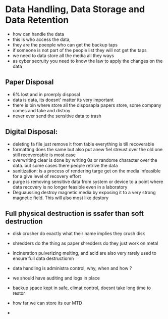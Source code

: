 

# Data Handling, Data Storage and Data Retention

- how can handle the data
- this is who access the data,
- they are the poeople who can get the backup taps
- if someone is not part of the people list they will not get the taps
- we need to data store all the media all they ways
- as cyber secruity you need to know the law to apply the changes on the data


## Paper Disposal
- 6% lost and in proerply disposal
- data is data, its doesnt' matter its very important
- there is bin where store all the disposapla papers store, some company comes and take and distroy
- never ever send the sensitive data to trash

## Digital Disposal:
- deleting fa file just remove it from table everything is till recoverable
- formatting does the same but also put anew fiel streust over the old one still recovercable is most case
- overwriting clear is done by writing 0s or randome character over the data. but some cases there people retrive the data
- sanitization: is a process of rendering targe get on the media infeasible for a give level of recovery effort
- purge is removing sensitive data from system or device to a point where data recovery is no longer feasible even in a laboratory
- Deguaussing destroy magnetic media by exposing it to a very strong magnetic field. This will also most like destory

## Full physical destruction is ssafer than soft destruction
- disk crusher do exactly what their name implies they crush disk
- shredders do the thing as paper shredders do they just work on metal
- incineration pulverizing melting, and acid are also very rarely used to ensure full data destructiomn

- data handling is administra control, why, when and how ?
- we should have auditing and logs in place
- backup space kept in safe, climat control, doesnt take long time to restor
- how far we can store its our MTD
- 
